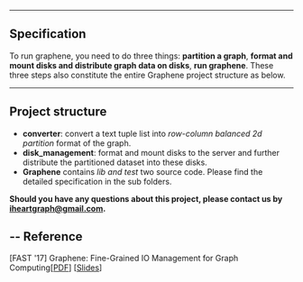 ----
Specification
-----
To run graphene, you need to do three things: **partition a graph**, **format and mount disks and distribute graph data on disks**, **run graphene**. These three steps also constitute the entire Graphene project structure as below.

----
Project structure
-----
- **converter**: convert a text tuple list into *row-column balanced 2d partition* format of the graph.
- **disk_management**: format and mount disks to the server and further distribute the partitioned dataset into these disks.
- **Graphene** contains *lib and test* two source code.
Please find the detailed specification in the sub folders.


**Should you have any questions about this project, please contact us by iheartgraph@gmail.com.**

--
Reference
-------
[FAST '17] Graphene: Fine-Grained IO Management for Graph Computing[[PDF](https://www.usenix.org/system/files/conference/fast17/fast17-liu.pdf)] [[Slides](https://www.usenix.org/sites/default/files/conference/protected-files/fast17_slides_liu.pdf)]

